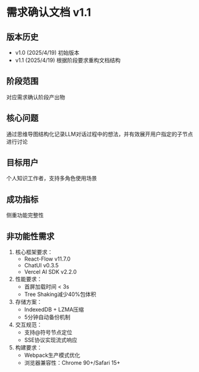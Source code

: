 # 需求确认文档 v1.1
## 版本历史
- v1.0 (2025/4/19) 初始版本
- v1.1 (2025/4/19) 根据阶段要求重构文档结构

## 阶段范围
对应需求确认阶段产出物

## 核心问题
通过思维导图结构化记录LLM对话过程中的想法，并有效展开用户指定的子节点进行讨论

## 目标用户
个人知识工作者，支持多角色使用场景

## 成功指标
侧重功能完整性

## 非功能性需求
1. 核心框架要求：
   - React-Flow v11.7.0
   - ChatUI v0.3.5
   - Vercel AI SDK v2.2.0
2. 性能要求：
   - 首屏加载时间 < 3s
   - Tree Shaking减少40%包体积
3. 存储方案：
   - IndexedDB + LZMA压缩
   - 5分钟自动备份机制
4. 交互规范：
   - 支持@符号节点定位
   - SSE协议实现流式响应
5. 构建要求：
   - Webpack生产模式优化
   - 浏览器兼容性：Chrome 90+/Safari 15+
